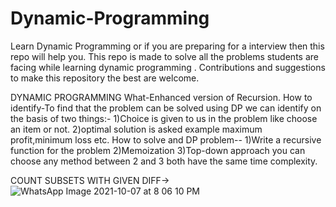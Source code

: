 # Dynamic-Programming
Learn Dynamic Programming or if you are preparing for a interview then this repo will help you. 
This repo is made to solve all the problems students are facing while learning dynamic programming .
Contributions and suggestions to make this repository the best are welcome.

DYNAMIC PROGRAMMING
What-Enhanced version of Recursion.
How to identify-To find that the problem can be solved using DP we can identify on the basis of two things:-
1)Choice is given to us in the problem like choose an item or not.
2)optimal solution is asked example maximum profit,minimum loss etc.
How to solve and DP problem--
1)Write a recursive function for the problem
2)Memoization
3)Top-down approach
you can choose any method between 2 and 3 both have the same time complexity. 

COUNT SUBSETS WITH GIVEN DIFF->
![WhatsApp Image 2021-10-07 at 8 06 10 PM](https://user-images.githubusercontent.com/85898282/136406610-f7d804a0-4b77-4892-8768-ff843365459b.jpeg)
